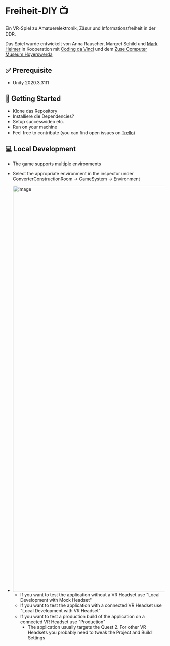 # Freiheit-DIY :tv:

Ein VR-Spiel zu Amatuerelektronik, Zäsur und Informationsfreiheit in der DDR.

Das Spiel wurde entwickelt von Anna Rauscher, Margret Schild und [Mark Heimer](me.cratory.de) in Kooperation mit [Coding da Vinci](https://codingdavinci.de/) und dem [Zuse Computer Museum Hoyerswerda](https://zuse-computer-museum.com/)

## :white_check_mark: Prerequisite
- Unity 2020.3.31f1

## :rocket: Getting Started
- Klone das Repository 
- Installiere die Dependencies? 
- Setup successvideo etc. 
- Run on your machine
- Feel free to contribute (you can find open issues on [Trello](https://trello.com/b/9MdesXd9/entwicklung)) 

## :computer: Local Development
- The game supports multiple environments
- Select the appropriate environment in the inspector under ConverterConstructionRoom -> GameSystem -> Environment
- <img width="1279" alt="image" src="https://user-images.githubusercontent.com/28750031/197191844-775fdcfb-4b2b-477e-91ce-8dd03a875a39.png">

  - If you want to test the application without a VR Headset use "Local Development with Mock Headset"
  - If you want to test the application with a connected VR Headset use "Local Development with VR Headset"
  - If you want to test a production build of the application on a connected VR Headset use "Production" 
    - The application usually targets the Quest 2. For other VR Headsets you probably need to tweak the Project and Build Settings   
